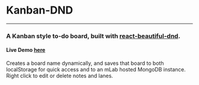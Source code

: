 # Kanban-DND
---

### A Kanban style to-do board, built with [react-beautiful-dnd](https://github.com/atlassian/react-beautiful-dnd).

#### Live Demo [here](https://kanban-dnd.glitch.me)
Creates a board name dynamically, and saves that board to both localStorage for quick access and to an mLab hosted MongoDB instance. Right click to edit or delete notes and lanes.  